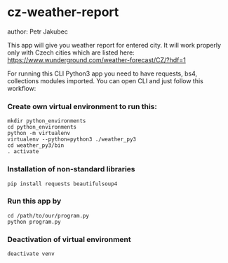 # cz-weather-report
author: Petr Jakubec

This app will give you weather report for entered city. It will work properly only with Czech cities which are listed here: https://www.wunderground.com/weather-forecast/CZ/?hdf=1

For running this CLI Python3 app you need to have requests, bs4, collections modules imported. You can open CLI and just follow this workflow:

### Create own virtual environment to run this:
```
mkdir python_environments
cd python_environments
python -m virtualenv
virtualenv --python=python3 ./weather_py3
cd weather_py3/bin
. activate
```
### Installation of non-standard libraries
```
pip install requests beautifulsoup4
```

### Run this app by
```
cd /path/to/our/program.py
python program.py
```

### Deactivation of virtual environment
```
deactivate venv
```

